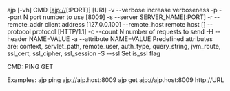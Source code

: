 ajp [-vh] CMD [[ajp://](FQDN|IP)[:PORT]] [URI]
 -v --verbose          increase verboseness
 -p --port N           port number to use [8009]
 -s --server SERVER_NAME[:PORT]
 -r --remote_addr      client address [127.0.0.100]
    --remote_host      remote host []
    --protocol         protocol [HTTP/1.1]
 -c --count N          number of requests to send
 -H --header NAME=VALUE
 -a --attribute NAME=VALUE
                       Predefined attributes are:
                       context, servlet_path, remote_user,
                       auth_type, query_string, jvm_route,
                       ssl_cert, ssl_cipher, ssl_session
 -S --ssl              Set is_ssl flag

 CMD:
 PING
 GET

Examples:
 ajp ping ajp://ajp.host:8009
 ajp get ajp://ajp.host:8009 http://URL
